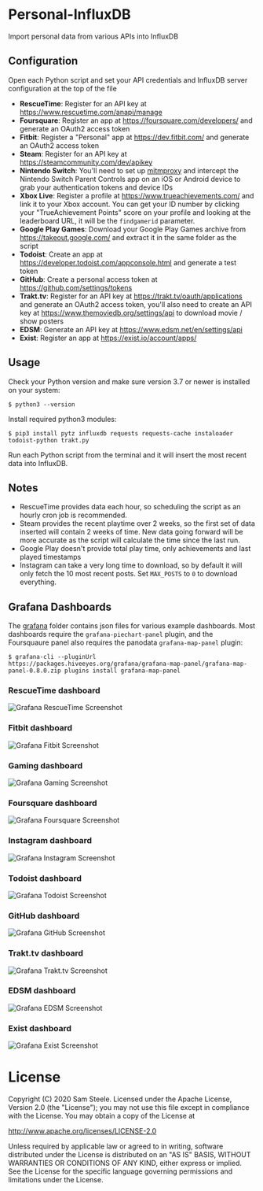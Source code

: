 # Personal-InfluxDB
Import personal data from various APIs into InfluxDB

## Configuration
Open each Python script and set your API credentials and InfluxDB server configuration at the top of the file

* __RescueTime__: Register for an API key at https://www.rescuetime.com/anapi/manage
* __Foursquare__: Register an app at https://foursquare.com/developers/ and generate an OAuth2 access token
* __Fitbit__: Register a "Personal" app at https://dev.fitbit.com/ and generate an OAuth2 access token
* __Steam__: Register for an API key at https://steamcommunity.com/dev/apikey
* __Nintendo Switch__: You'll need to set up [mitmproxy](https://mitmproxy.org/) and intercept the Nintendo Switch Parent Controls app on an iOS or Android device to grab your authentication tokens and device IDs
* __Xbox Live__: Register a profile at https://www.trueachievements.com/ and link it to your Xbox account. You can get your ID number by clicking your "TrueAchievement Points" score on your profile and looking at the leaderboard URL, it will be the `findgamerid` parameter.
* __Google Play Games__: Download your Google Play Games archive from https://takeout.google.com/ and extract it in the same folder as the script
* __Todoist__: Create an app at https://developer.todoist.com/appconsole.html and generate a test token
* __GitHub__: Create a personal access token at https://github.com/settings/tokens
* __Trakt.tv__: Register for an API key at https://trakt.tv/oauth/applications and generate an OAuth2 access token, you'll also need to create an API key at https://www.themoviedb.org/settings/api to download movie / show posters
* __EDSM__: Generate an API key at https://www.edsm.net/en/settings/api
* __Exist__: Register an app at https://exist.io/account/apps/

## Usage
Check your Python version and make sure version 3.7 or newer is installed on your system:
```
$ python3 --version
```

Install required python3 modules:
```
$ pip3 install pytz influxdb requests requests-cache instaloader todoist-python trakt.py
```

Run each Python script from the terminal and it will insert the most recent data into InfluxDB.

## Notes
* RescueTime provides data each hour, so scheduling the script as an hourly cron job is recommended.
* Steam provides the recent playtime over 2 weeks, so the first set of data inserted will contain 2 weeks of time.  New data going forward will be more accurate as the script will calculate the time since the last run.
* Google Play doesn't provide total play time, only achievements and last played timestamps
* Instagram can take a very long time to download, so by default it will only fetch the 10 most recent posts.  Set `MAX_POSTS` to `0` to download everything.

## Grafana Dashboards
The [grafana](grafana/) folder contains json files for various example dashboards.
Most dashboards require the `grafana-piechart-panel` plugin, and the Foursquaure panel also requires the panodata `grafana-map-panel` plugin:
```
$ grafana-cli --pluginUrl https://packages.hiveeyes.org/grafana/grafana-map-panel/grafana-map-panel-0.8.0.zip plugins install grafana-map-panel
```

### RescueTime dashboard
![Grafana RescueTime Screenshot](https://raw.githubusercontent.com/c99koder/personal-influxdb/master/screenshots/grafana-rescuetime.png)

### Fitbit dashboard
![Grafana Fitbit Screenshot](https://raw.githubusercontent.com/c99koder/personal-influxdb/master/screenshots/grafana-fitbit.png)

### Gaming dashboard
![Grafana Gaming Screenshot](https://raw.githubusercontent.com/c99koder/personal-influxdb/master/screenshots/grafana-gaming.png)

### Foursquare dashboard
![Grafana Foursquare Screenshot](https://raw.githubusercontent.com/c99koder/personal-influxdb/master/screenshots/grafana-foursquare.png)

### Instagram dashboard
![Grafana Instagram Screenshot](https://raw.githubusercontent.com/c99koder/personal-influxdb/master/screenshots/grafana-instagram.png)

### Todoist dashboard
![Grafana Todoist Screenshot](https://raw.githubusercontent.com/c99koder/personal-influxdb/master/screenshots/grafana-todoist.png)

### GitHub dashboard
![Grafana GitHub Screenshot](https://raw.githubusercontent.com/c99koder/personal-influxdb/master/screenshots/grafana-github.png)

### Trakt.tv dashboard
![Grafana Trakt.tv Screenshot](https://raw.githubusercontent.com/c99koder/personal-influxdb/master/screenshots/grafana-trakt.png)

### EDSM dashboard
![Grafana EDSM Screenshot](https://raw.githubusercontent.com/c99koder/personal-influxdb/master/screenshots/grafana-edsm.png)

### Exist dashboard
![Grafana Exist Screenshot](https://raw.githubusercontent.com/c99koder/personal-influxdb/master/screenshots/grafana-exist.png)

# License

Copyright (C) 2020 Sam Steele. Licensed under the Apache License, Version 2.0 (the "License"); you may not use this file except in compliance with the License. You may obtain a copy of the License at

http://www.apache.org/licenses/LICENSE-2.0

Unless required by applicable law or agreed to in writing, software distributed under the License is distributed on an "AS IS" BASIS, WITHOUT WARRANTIES OR CONDITIONS OF ANY KIND, either express or implied. See the License for the specific language governing permissions and limitations under the License.
